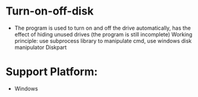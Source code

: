 # Turn-on-off-disk
+ The program is used to turn on and off the drive automatically, has the effect of hiding unused drives (the program is still incomplete) Working principle: use subprocess library to manipulate cmd, use windows disk manipulator Diskpart

# Support Platform:
+ Windows
